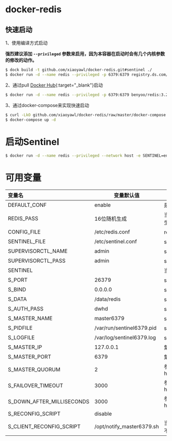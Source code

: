 # docker-redis

## 快速启动

1、使用编译方式启动

**强烈建议添加 `--privileged` 参数来启用，因为本容器在启动时会有几个内核参数的修改的动作。**

```bash
$ dock build -t github.com/xiaoyawl/docker-redis.git#sentinel ./
$ docker run -d --name redis --privileged -p 6379:6379 registry.ds.com/benyoo/redis:3.2.5
```

2、通过pull [Docker Hub](https://hub.docker.com/r/benyoo/redis/){:target="_blank"}启动
```bash
$ docker run -d --name redis --privileged -p 6379:6379 benyoo/redis:3.2.5
```

3、通过docker-compose来实现快速启动
```bash
$ curl -LkO github.com/xiaoyawl/docker-redis/raw/master/docker-compose.yml
$ docker-compose up -d
```



# 启动Sentinel

```bash
$ docker run -d --name redis --privileged --network host -e SENTINEL=enable benyoo/redis:3.2.5-sentinel
```



# 可用变量

| 变量名                       | 变量默认值                     | 说明                                       |
| :------------------------ | ------------------------- | ---------------------------------------- |
| DEFAULT_CONF              | enable                    | 是否试用容器的默认配置文件                            |
| REDIS_PASS                | 16位随机生成                   | 当DEFAULT_CONF为非enable值时，此值不生效            |
| CONFIG_FILE               | /etc/redis.conf           | redis配置文件路径                              |
| SENTINEL_FILE             | /etc/sentinel.conf        | sentinel配置文件路径                           |
| SUPERVISORCTL_NAME        | admin                     | supervisorctl用户名                         |
| SUPERVISORCTL_PASS        | admin                     | supervisorctl密码                          |
| SENTINEL                  |                           | 当变量值为enable时则启动Sentinel                  |
| S_PORT                    | 26379                     | sentinel监听端口                             |
| S_BIND                    | 0.0.0.0                   | sentinel监听地址                             |
| S_DATA                    | /data/redis               | sentinel数据路径                             |
| S_AUTH_PASS               | dwhd                      | sentinel密码                               |
| S_MASTER_NAME             | master6379                | sentinel定义集群名称                           |
| S_PIDFILE                 | /var/run/sentinel6379.pid | sentinelPID文件路径                          |
| S_LOGFILE                 | /var/log/sentinel6379.log | sentinel日志文件路径                           |
| S_MASTER_IP               | 127.0.0.1                 | 集群master地址                               |
| S_MASTER_PORT             | 6379                      | 集群master端口                               |
| S_MASTER_QUORUM           | 2                         | 参见http://redisdoc.com/topic/sentinel.html#id4 |
| S_FAILOVER_TIMEOUT        | 3000                      | 参见http://redisdoc.com/topic/sentinel.html#id4 |
| S_DOWN_AFTER_MILLISECONDS | 3000                      | 参见http://redisdoc.com/topic/sentinel.html#id4 |
| S_RECONFIG_SCRIPT         | disable                   |                                          |
| S_CLIENT_RECONFIG_SCRIPT  | /opt/notify_master6379.sh | 当S_RECONFIG_SCRIPT值为disable时此值不生效        |
